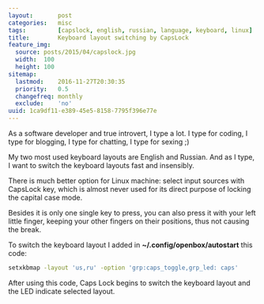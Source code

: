 ```yaml
---
layout:       post
categories:   misc
tags:         [capslock, english, russian, language, keyboard, linux]
title:        Keyboard layout switching by CapsLock
feature_img:
  source: posts/2015/04/capslock.jpg
  width:  100
  height: 100
sitemap:
  lastmod:    2016-11-27T20:30:35
  priority:   0.5
  changefreq: monthly
  exclude:    'no'
uuid: 1ca9df11-e389-45e5-8158-7795f396e77e
---
```


As a software developer and true introvert, I type a lot.
I type for coding, I type for blogging, I type for chatting, I type for sexing ;)

My two most used keyboard layouts are English and Russian. And as I type, I want to switch the keyboard layouts fast and insensibly.

There is much better option for Linux machine: select input sources with CapsLock key, which is almost never used for its direct purpose of locking the capital case mode.

Besides it is only one single key to press, you can also press it with your left little finger, keeping your other fingers on their positions, thus not causing the break.

To switch the keyboard layout I added in **~/.config/openbox/autostart** this code:

```sh
setxkbmap -layout 'us,ru' -option 'grp:caps_toggle,grp_led: caps'
```

After using this code, Caps Lock begins to switch the keyboard layout and the LED indicate selected layout.